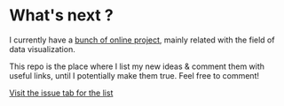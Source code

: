 # What's next ?

I currently have a [bunch of online project](https://www.yan-holtz.com), mainly related with the field of data visualization. 

This repo is the place where I list my new ideas & comment them with useful links, until I potentially make them true. Feel free to comment!

[Visit the issue tab for the list](https://github.com/holtzy/next/issues)



